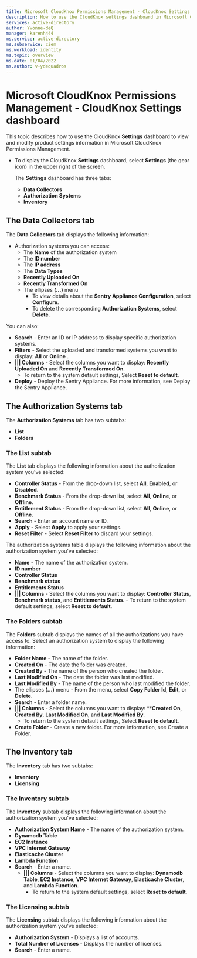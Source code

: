 ```yaml
---
title: Microsoft CloudKnox Permissions Management - CloudKnox Settings dashboard
description: How to use the CloudKnox settings dashboard in Microsoft CloudKnox Permissions Management.
services: active-directory
author: Yvonne-deQ
manager: karenh444
ms.service: active-directory
ms.subservice: ciem
ms.workload: identity
ms.topic: overview
ms.date: 01/04/2022
ms.author: v-ydequadros
---
```


# Microsoft CloudKnox Permissions Management - CloudKnox Settings dashboard

This topic describes how to use the CloudKnox **Settings** dashboard to view and modify product settings information in Microsoft CloudKnox Permissions Management.

- To display the CloudKnox **Settings** dashboard, select **Settings** (the gear icon) in the upper right of the screen.

    The **Settings** dashboard has three tabs:

    - **Data Collectors**
    - **Authorization Systems**
    - **Inventory**

## The Data Collectors tab

The **Data Collectors** tab displays the following information:

- Authorization systems you can access:
    - The **Name** of the authorization system
    - The **ID number**
    - The **IP address**
    - The **Data Types**
    - **Recently Uploaded On**
    - **Recently Transformed On**
    - The ellipses **(...)** menu 
        - To view details about the **Sentry Appliance Configuration**, select **Configure**.
        - To delete the corresponding **Authorization Systems**, select **Delete**.

You can also:

- **Search** - Enter an ID or IP address to display specific authorization systems.
- **Filters** - Select the uploaded and transformed systems you want to display: **All** or **Online** . 
- **||| Columns** - Select the columns you want to display: **Recently Uploaded On** and **Recently Transformed On**.
    - To return to the system default settings, Select **Reset to default**.
- **Deploy** - Deploy the Sentry Appliance. For more information, see Deploy the Sentry Appliance.
    <!---Add link--->

## The Authorization Systems tab

The **Authorization Systems** tab has two subtabs: 

- **List** 
- **Folders**

### The **List** subtab

The **List** tab displays the following information about the authorization system you've selected:

- **Controller Status** - From the drop-down list, select **All**, **Enabled**, or **Disabled**.
- **Benchmark Status** - From the drop-down list, select **All**, **Online**, or **Offline**.
- **Entitlement Status** - From the drop-down list, select **All**, **Online**, or **Offline**.
- **Search** - Enter an account name or ID.
- **Apply** - Select **Apply** to apply your settings.
- **Reset Filter** - Select **Reset Filter** to discard your settings.

The authorization systems table displays the following information about the authorization system you've selected:

- **Name** - The name of the authorization system.
- **ID number**
- **Controller Status**
- **Benchmark status**
- **Entitlements Status**
- **||| Columns** - Select the columns you want to display: **Controller Status**, **Benchmark status**, and **Entitlements Status**.
        - To return to the system default settings, select **Reset to default**.

### The **Folders** subtab

The **Folders** subtab displays the names of all the authorizations you have access to. Select an authorization system to display the following information:

- **Folder Name** - The name of the folder.
- **Created On** - The date the folder was created.
- **Created By** - The name of the person who created the folder.
- **Last Modified On** - The date the folder was last modified.
- **Last Modified By** - The name of the person who last modified the folder.
- The ellipses **(...)** menu - From the menu, select **Copy Folder Id**, **Edit**, or **Delete**.
- **Search** - Enter a folder name.
- **||| Columns** - Select the columns you want to display: ****Created On**, **Created By**, **Last Modified On**, and **Last Modified By**.
    - To return to the system default settings, Select **Reset to default**.
- **Create Folder** - Create a new folder. For more information, see Create a Folder.
    <!---Add link--->

## The Inventory tab

The **Inventory** tab has two subtabs:
- **Inventory** 
- **Licensing**

### The **Inventory** subtab

The **Inventory** subtab displays the following information about the authorization system you've selected:

- **Authorization System Name** - The name of the authorization system.
- **Dynamodb Table**
- **EC2 Instance**
- **VPC Internet Gateway**
- **Elasticache Cluster**
- **Lambda Function**
- **Search** - Enter a name.
    - **||| Columns** - Select the columns you want to display: **Dynamodb Table**, **EC2 Instance**, **VPC Internet Gateway**, **Elasticache Cluster**, and **Lambda Function**.
        - To return to the system default settings, select **Reset to default**.

### The **Licensing** subtab

The **Licensing** subtab displays the following information about the authorization system you've selected:

- **Authorization System** - Displays a list of accounts.
- **Total Number of Licenses** - Displays the number of licenses.
- **Search** - Enter a name.

<!---## Next steps--->